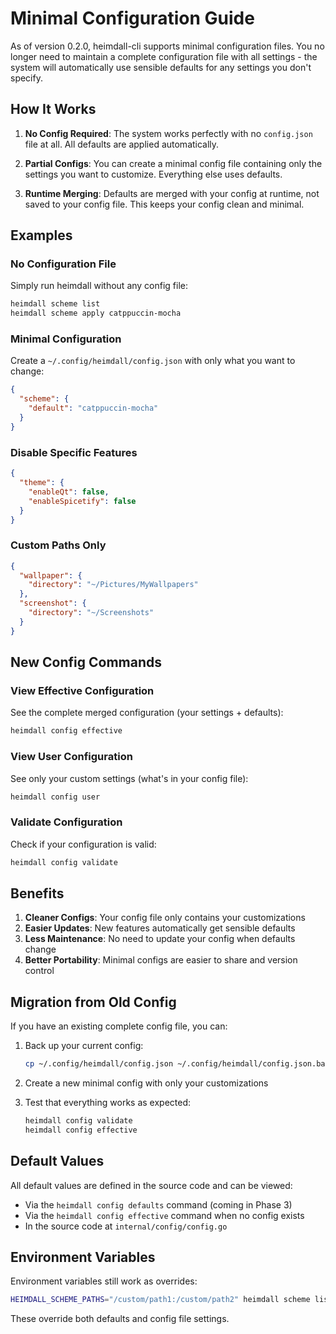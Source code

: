 # Minimal Configuration Guide

As of version 0.2.0, heimdall-cli supports minimal configuration files. You no longer need to maintain a complete configuration file with all settings - the system will automatically use sensible defaults for any settings you don't specify.

## How It Works

1. **No Config Required**: The system works perfectly with no `config.json` file at all. All defaults are applied automatically.

2. **Partial Configs**: You can create a minimal config file containing only the settings you want to customize. Everything else uses defaults.

3. **Runtime Merging**: Defaults are merged with your config at runtime, not saved to your config file. This keeps your config clean and minimal.

## Examples

### No Configuration File
Simply run heimdall without any config file:
```bash
heimdall scheme list
heimdall scheme apply catppuccin-mocha
```

### Minimal Configuration
Create a `~/.config/heimdall/config.json` with only what you want to change:

```json
{
  "scheme": {
    "default": "catppuccin-mocha"
  }
}
```

### Disable Specific Features
```json
{
  "theme": {
    "enableQt": false,
    "enableSpicetify": false
  }
}
```

### Custom Paths Only
```json
{
  "wallpaper": {
    "directory": "~/Pictures/MyWallpapers"
  },
  "screenshot": {
    "directory": "~/Screenshots"
  }
}
```

## New Config Commands

### View Effective Configuration
See the complete merged configuration (your settings + defaults):
```bash
heimdall config effective
```

### View User Configuration
See only your custom settings (what's in your config file):
```bash
heimdall config user
```

### Validate Configuration
Check if your configuration is valid:
```bash
heimdall config validate
```

## Benefits

1. **Cleaner Configs**: Your config file only contains your customizations
2. **Easier Updates**: New features automatically get sensible defaults
3. **Less Maintenance**: No need to update your config when defaults change
4. **Better Portability**: Minimal configs are easier to share and version control

## Migration from Old Config

If you have an existing complete config file, you can:

1. Back up your current config:
   ```bash
   cp ~/.config/heimdall/config.json ~/.config/heimdall/config.json.backup
   ```

2. Create a new minimal config with only your customizations

3. Test that everything works as expected:
   ```bash
   heimdall config validate
   heimdall config effective
   ```

## Default Values

All default values are defined in the source code and can be viewed:
- Via the `heimdall config defaults` command (coming in Phase 3)
- Via the `heimdall config effective` command when no config exists
- In the source code at `internal/config/config.go`

## Environment Variables

Environment variables still work as overrides:
```bash
HEIMDALL_SCHEME_PATHS="/custom/path1:/custom/path2" heimdall scheme list
```

These override both defaults and config file settings.